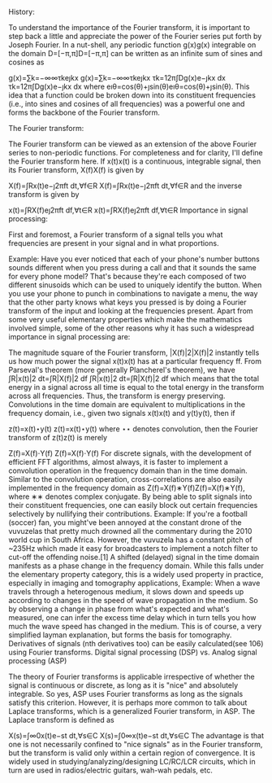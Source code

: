 History:

To understand the importance of the Fourier transform, it is important to step back a little and appreciate the power of the Fourier series put forth by Joseph Fourier. In a nut-shell, any periodic function g(x)g(x) integrable on the domain D=[−π,π]D=[−π,π] can be written as an infinite sum of sines and cosines as

g(x)=∑k=−∞∞τkeȷkx
g(x)=∑k=−∞∞τkeȷkx
τk=12π∫Dg(x)e−ȷkx dx
τk=12π∫Dg(x)e−ȷkx dx
where eıθ=cos(θ)+ȷsin(θ)eıθ=cos⁡(θ)+ȷsin⁡(θ). This idea that a function could be broken down into its constituent frequencies (i.e., into sines and cosines of all frequencies) was a powerful one and forms the backbone of the Fourier transform.

The Fourier transform:

The Fourier transform can be viewed as an extension of the above Fourier series to non-periodic functions. For completeness and for clarity, I'll define the Fourier transform here. If x(t)x(t) is a continuous, integrable signal, then its Fourier transform, X(f)X(f) is given by

X(f)=∫Rx(t)e−ȷ2πft dt,∀f∈R
X(f)=∫Rx(t)e−ȷ2πft dt,∀f∈R
and the inverse transform is given by

x(t)=∫RX(f)eȷ2πft df,∀t∈R
x(t)=∫RX(f)eȷ2πft df,∀t∈R
Importance in signal processing:

First and foremost, a Fourier transform of a signal tells you what frequencies are present in your signal and in what proportions.

Example: Have you ever noticed that each of your phone's number buttons sounds different when you press during a call and that it sounds the same for every phone model? That's because they're each composed of two different sinusoids which can be used to uniquely identify the button. When you use your phone to punch in combinations to navigate a menu, the way that the other party knows what keys you pressed is by doing a Fourier transform of the input and looking at the frequencies present.
Apart from some very useful elementary properties which make the mathematics involved simple, some of the other reasons why it has such a widespread importance in signal processing are:

The magnitude square of the Fourier transform, |X(f)|2|X(f)|2 instantly tells us how much power the signal x(t)x(t) has at a particular frequency ff.
From Parseval's theorem (more generally Plancherel's theorem), we have
∫R|x(t)|2 dt=∫R|X(f)|2 df
∫R|x(t)|2 dt=∫R|X(f)|2 df
which means that the total energy in a signal across all time is equal to the total energy in the transform across all frequencies. Thus, the transform is energy preserving.
Convolutions in the time domain are equivalent to multiplications in the frequency domain, i.e., given two signals x(t)x(t) and y(t)y(t), then if

z(t)=x(t)⋆y(t)
z(t)=x(t)⋆y(t)
where ⋆⋆ denotes convolution, then the Fourier transform of z(t)z(t) is merely

Z(f)=X(f)⋅Y(f)
Z(f)=X(f)⋅Y(f)
For discrete signals, with the development of efficient FFT algorithms, almost always, it is faster to implement a convolution operation in the frequency domain than in the time domain.
Similar to the convolution operation, cross-correlations are also easily implemented in the frequency domain as Z(f)=X(f)∗Y(f)Z(f)=X(f)∗Y(f), where ∗∗ denotes complex conjugate.
By being able to split signals into their constituent frequencies, one can easily block out certain frequencies selectively by nullifying their contributions.
Example: If you're a football (soccer) fan, you might've been annoyed at the constant drone of the vuvuzelas that pretty much drowned all the commentary during the 2010 world cup in South Africa. However, the vuvuzela has a constant pitch of ~235Hz which made it easy for broadcasters to implement a notch filter to cut-off the offending noise.[1]
A shifted (delayed) signal in the time domain manifests as a phase change in the frequency domain. While this falls under the elementary property category, this is a widely used property in practice, especially in imaging and tomography applications,
Example: When a wave travels through a heterogenous medium, it slows down and speeds up according to changes in the speed of wave propagation in the medium. So by observing a change in phase from what's expected and what's measured, one can infer the excess time delay which in turn tells you how much the wave speed has changed in the medium. This is of course, a very simplified layman explanation, but forms the basis for tomography.
Derivatives of signals (nth derivatives too) can be easily calculated(see 106) using Fourier transforms.
Digital signal processing (DSP) vs. Analog signal processing (ASP)

The theory of Fourier transforms is applicable irrespective of whether the signal is continuous or discrete, as long as it is "nice" and absolutely integrable. So yes, ASP uses Fourier transforms as long as the signals satisfy this criterion. However, it is perhaps more common to talk about Laplace transforms, which is a generalized Fourier transform, in ASP. The Laplace transform is defined as

X(s)=∫∞0x(t)e−st dt,∀s∈C
X(s)=∫0∞x(t)e−st dt,∀s∈C
The advantage is that one is not necessarily confined to "nice signals" as in the Fourier transform, but the transform is valid only within a certain region of convergence. It is widely used in studying/analyzing/designing LC/RC/LCR circuits, which in turn are used in radios/electric guitars, wah-wah pedals, etc.
